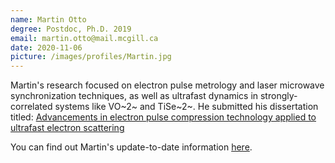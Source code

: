 ```yaml
---
name: Martin Otto
degree: Postdoc, Ph.D. 2019
email: martin.otto@mail.mcgill.ca
date: 2020-11-06
picture: /images/profiles/Martin.jpg
---
```


Martin's research focused on electron pulse metrology and laser microwave synchronization techniques, as well as ultrafast dynamics in strongly-correlated systems like VO~2~ and TiSe~2~. He submitted his dissertation titled: [Advancements in electron pulse compression technology applied to ultrafast electron scattering](https://escholarship.mcgill.ca/concern/theses/s4655m80w?locale=en)

You can find out Martin's update-to-date information [here](https://www.linkedin.com/in/martin-otto-66758919b/).